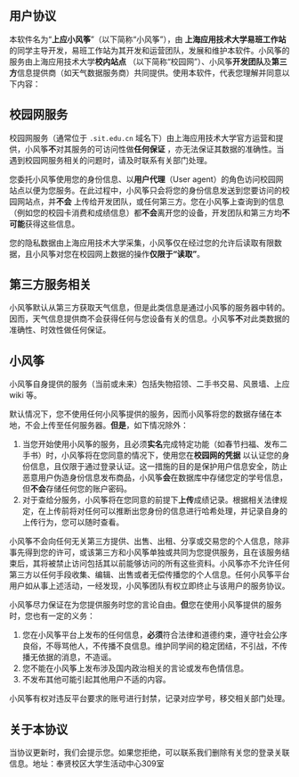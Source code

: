 ## 用户协议

本软件名为“**上应小风筝**”（以下简称“小风筝”），由 **上海应用技术大学易班工作站** 的同学主导开发，易班工作站为其开发和运营团队，发展和维护本软件。小风筝的服务由上海应用技术大学**校内站点** （以下简称“校园网”）、小风筝**开发团队**及**第三方**信息提供商（如天气数据服务商）共同提供。使用本软件，代表您理解并同意以下内容：

## 校园网服务

校园网服务（通常位于 `.sit.edu.cn` 域名下）由上海应用技术大学官方运营和提供，小风筝**不**对其服务的可访问性做**任何保证** ，亦无法保证其数据的准确性。当遇到校园网服务相关的问题时，请及时联系有关部门处理。

您委托小风筝使用您的身份信息、以**用户代理**（User agent）的角色访问校园网站点以便为您服务。在此过程中，小风筝只会将您的身份信息发送到您要访问的校园网站点，并**不会** 上传给开发团队，或任何第三方。您在小风筝上查询到的信息（例如您的校园卡消费和成绩信息）都**不会**离开您的设备，开发团队和第三方均**不可能**获得这些信息。

您的隐私数据由上海应用技术大学采集，小风筝仅在经过您的允许后读取有限数据，且小风筝对您在校园网上数据的操作**仅限于“读取”**。

## 第三方服务相关

小风筝默认从第三方获取天气信息，但是此类信息是通过小风筝的服务器中转的。因而，天气信息提供商不会获得任何与您设备有关的信息。小风筝**不**对此类数据的准确性、时效性做任何保证。

## 小风筝

小风筝自身提供的服务（当前或未来）包括失物招领、二手书交易、风景墙、上应 wiki 等。

默认情况下，您不使用任何小风筝提供的服务，因而小风筝将您的数据存储在本地，不会上传至任何服务器。**但是**，如下情况除外：

1. 当您开始使用小风筝的服务，且必须**实名**完成特定功能（如春节扫福、发布二手书）时，小风筝将在您同意的情况下，使用您在**校园网的凭据** 以认证您的身份信息，且仅限于通过登录认证。这一措施的目的是保护用户信息安全，防止恶意用户伪造身份信息发布商品，小风筝**会**在数据库中存储您定的学号信息，但**不会**存储任何您的账户密码。
2. 对于查给分服务，小风筝将在您同意的前提下**上传**成绩记录。根据相关法律规定，在上传前将对任何可以推断出您身份的信息进行哈希处理，并记录自身的上传行为，您可以随时查看。

小风筝不会向任何无关第三方提供、出售、出租、分享或交易您的个人信息，除非事先得到您的许可，或该第三方和小风筝单独或共同为您提供服务，且在该服务结束后，其将被禁止访问包括其以前能够访问的所有这些资料。小风筝亦不允许任何第三方以任何手段收集、编辑、出售或者无偿传播您的个人信息。任何小风筝平台用户如从事上述活动，一经发现，小风筝团队有权立即终止与该用户的服务协议。

小风筝尽力保证在为您提供服务时您的言论自由。**但**您在使用小风筝提供的服务时，您也有一定的义务：

1. 您在小风筝平台上发布的任何信息，**必须**符合法律和道德约束，遵守社会公序良俗，不辱骂他人，不传播不良信息。维护同学间的稳定团结，不引战，不传播无依据的消息，不造谣。
2. 您不能在小风筝上发布涉及国内政治相关的言论或发布色情信息。
3. 不发布其他可能引起其他用户不适的内容。

小风筝有权对违反平台要求的账号进行封禁，记录对应学号，移交相关部门处理。

## 关于本协议

当协议更新时，我们会提示您。如果您拒绝，可以联系我们删除有关您的登录关联信息。地址：奉贤校区大学生活动中心309室